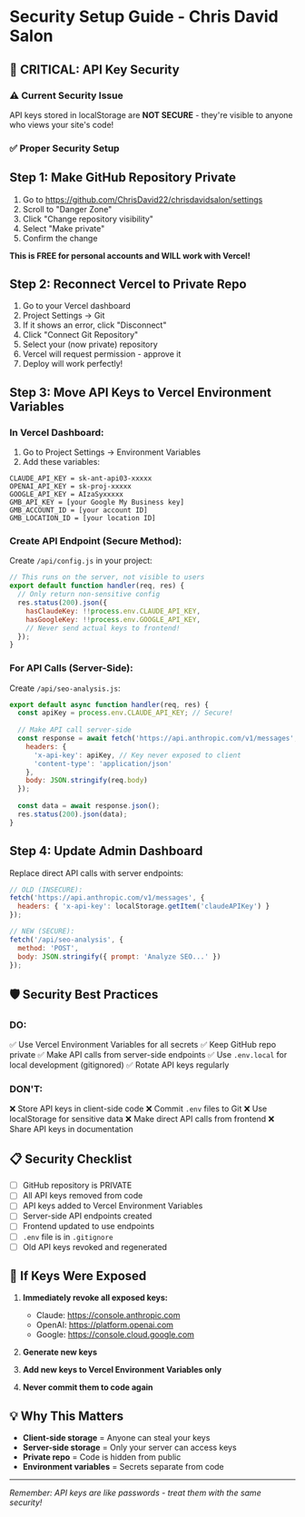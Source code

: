 # Security Setup Guide - Chris David Salon

## 🔐 CRITICAL: API Key Security

### ⚠️ Current Security Issue
API keys stored in localStorage are **NOT SECURE** - they're visible to anyone who views your site's code!

### ✅ Proper Security Setup

## Step 1: Make GitHub Repository Private

1. Go to https://github.com/ChrisDavid22/chrisdavidsalon/settings
2. Scroll to "Danger Zone"
3. Click "Change repository visibility"
4. Select "Make private"
5. Confirm the change

**This is FREE for personal accounts and WILL work with Vercel!**

## Step 2: Reconnect Vercel to Private Repo

1. Go to your Vercel dashboard
2. Project Settings → Git
3. If it shows an error, click "Disconnect"
4. Click "Connect Git Repository"
5. Select your (now private) repository
6. Vercel will request permission - approve it
7. Deploy will work perfectly!

## Step 3: Move API Keys to Vercel Environment Variables

### In Vercel Dashboard:
1. Go to Project Settings → Environment Variables
2. Add these variables:

```
CLAUDE_API_KEY = sk-ant-api03-xxxxx
OPENAI_API_KEY = sk-proj-xxxxx  
GOOGLE_API_KEY = AIzaSyxxxxx
GMB_API_KEY = [your Google My Business key]
GMB_ACCOUNT_ID = [your account ID]
GMB_LOCATION_ID = [your location ID]
```

### Create API Endpoint (Secure Method):

Create `/api/config.js` in your project:

```javascript
// This runs on the server, not visible to users
export default function handler(req, res) {
  // Only return non-sensitive config
  res.status(200).json({
    hasClaudeKey: !!process.env.CLAUDE_API_KEY,
    hasGoogleKey: !!process.env.GOOGLE_API_KEY,
    // Never send actual keys to frontend!
  });
}
```

### For API Calls (Server-Side):

Create `/api/seo-analysis.js`:

```javascript
export default async function handler(req, res) {
  const apiKey = process.env.CLAUDE_API_KEY; // Secure!
  
  // Make API call server-side
  const response = await fetch('https://api.anthropic.com/v1/messages', {
    headers: {
      'x-api-key': apiKey, // Key never exposed to client
      'content-type': 'application/json'
    },
    body: JSON.stringify(req.body)
  });
  
  const data = await response.json();
  res.status(200).json(data);
}
```

## Step 4: Update Admin Dashboard

Replace direct API calls with server endpoints:

```javascript
// OLD (INSECURE):
fetch('https://api.anthropic.com/v1/messages', {
  headers: { 'x-api-key': localStorage.getItem('claudeAPIKey') }
});

// NEW (SECURE):
fetch('/api/seo-analysis', {
  method: 'POST',
  body: JSON.stringify({ prompt: 'Analyze SEO...' })
});
```

## 🛡️ Security Best Practices

### DO:
✅ Use Vercel Environment Variables for all secrets
✅ Keep GitHub repo private
✅ Make API calls from server-side endpoints
✅ Use `.env.local` for local development (gitignored)
✅ Rotate API keys regularly

### DON'T:
❌ Store API keys in client-side code
❌ Commit `.env` files to Git
❌ Use localStorage for sensitive data
❌ Make direct API calls from frontend
❌ Share API keys in documentation

## 📋 Security Checklist

- [ ] GitHub repository is PRIVATE
- [ ] All API keys removed from code
- [ ] API keys added to Vercel Environment Variables
- [ ] Server-side API endpoints created
- [ ] Frontend updated to use endpoints
- [ ] `.env` file is in `.gitignore`
- [ ] Old API keys revoked and regenerated

## 🚨 If Keys Were Exposed

1. **Immediately revoke all exposed keys:**
   - Claude: https://console.anthropic.com
   - OpenAI: https://platform.openai.com
   - Google: https://console.cloud.google.com

2. **Generate new keys**

3. **Add new keys to Vercel Environment Variables only**

4. **Never commit them to code again**

## 💡 Why This Matters

- **Client-side storage** = Anyone can steal your keys
- **Server-side storage** = Only your server can access keys
- **Private repo** = Code is hidden from public
- **Environment variables** = Secrets separate from code

---

*Remember: API keys are like passwords - treat them with the same security!*